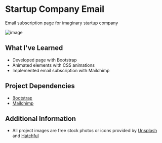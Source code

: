 # Startup Company Email

Email subscription page for imaginary startup company

![image](https://user-images.githubusercontent.com/12193814/84226490-436ad280-aab8-11ea-8a06-fa47b821fae7.png)

## What I've Learned
- Developed page with Bootstrap
- Animated elements with CSS animations
- Implemented email subscription with Mailchimp

## Project Dependencies
- [Bootstrap](https://getbootstrap.com/)
- [Mailchimp](https://mailchimp.com/)

## Additional Information

- All project images are free stock photos or icons provided by [Unsplash](https://unsplash.com/) and [Hatchful](https://hatchful.shopify.com/)
